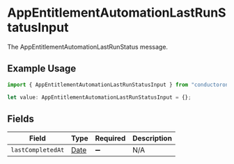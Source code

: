 # AppEntitlementAutomationLastRunStatusInput

The AppEntitlementAutomationLastRunStatus message.

## Example Usage

```typescript
import { AppEntitlementAutomationLastRunStatusInput } from "conductorone-sdk-typescript/sdk/models/shared";

let value: AppEntitlementAutomationLastRunStatusInput = {};
```

## Fields

| Field                                                                                         | Type                                                                                          | Required                                                                                      | Description                                                                                   |
| --------------------------------------------------------------------------------------------- | --------------------------------------------------------------------------------------------- | --------------------------------------------------------------------------------------------- | --------------------------------------------------------------------------------------------- |
| `lastCompletedAt`                                                                             | [Date](https://developer.mozilla.org/en-US/docs/Web/JavaScript/Reference/Global_Objects/Date) | :heavy_minus_sign:                                                                            | N/A                                                                                           |